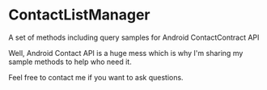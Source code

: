 # ContactListManager
A set of methods including query samples for Android ContactContract API

Well, Android Contact API is a huge mess which is why I'm sharing my sample methods to help who need it.

Feel free to contact me if you want to ask questions.
